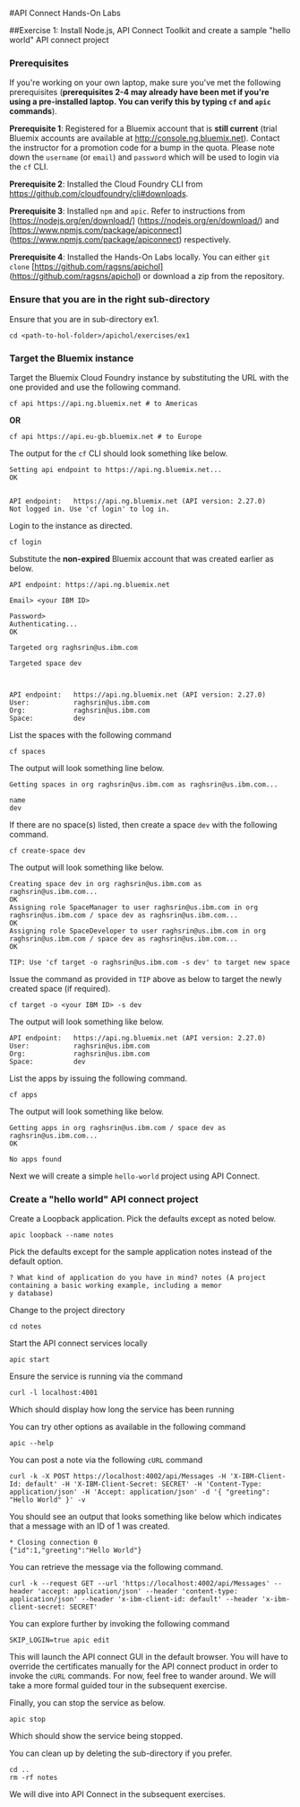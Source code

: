 #API Connect Hands-On Labs

##Exercise 1: Install Node.js, API Connect Toolkit and create a sample "hello world" API connect project

### Prerequisites

If you're working on your own laptop, make sure you've met the following prerequisites (**prerequisites 2-4 may already have been met if you're using a pre-installed laptop. You can verify this by typing `cf` and `apic` commands**).

**Prerequisite 1**: Registered for a Bluemix account that is **still current** (trial Bluemix accounts are available at <http://console.ng.bluemix.net>). Contact the instructor for a promotion code for a bump in the quota. Please note down the `username` (or `email`) and `password` which will be used to login via the `cf` CLI.

**Prerequisite 2**: Installed the Cloud Foundry CLI from <https://github.com/cloudfoundry/cli#downloads>.

**Prerequisite 3**: Installed `npm` and `apic`. Refer to instructions from [https://nodejs.org/en/download/] (https://nodejs.org/en/download/) and [https://www.npmjs.com/package/apiconnect] (https://www.npmjs.com/package/apiconnect) respectively.

**Prerequisite 4**: Installed the Hands-On Labs locally. You can either `git clone` [https://github.com/ragsns/apichol] (https://github.com/ragsns/apichol) or download a zip from the repository.

### Ensure that you are in the right sub-directory

Ensure that you are in sub-directory ex1.

```
cd <path-to-hol-folder>/apichol/exercises/ex1
```

### Target the Bluemix instance

Target the Bluemix Cloud Foundry instance by substituting the URL with the one provided and use the following command. 

```
cf api https://api.ng.bluemix.net # to Americas
```
**OR**

```
cf api https://api.eu-gb.bluemix.net # to Europe
```


The output for the `cf` CLI should look something like below.

```
Setting api endpoint to https://api.ng.bluemix.net...
OK

                   
API endpoint:   https://api.ng.bluemix.net (API version: 2.27.0)   
Not logged in. Use 'cf login' to log in.  
```

Login to the instance as directed.

```
cf login
```

Substitute the **non-expired** Bluemix account that was created earlier as below.

```
API endpoint: https://api.ng.bluemix.net

Email> <your IBM ID>

Password> 
Authenticating...
OK

Targeted org raghsrin@us.ibm.com

Targeted space dev


                   
API endpoint:   https://api.ng.bluemix.net (API version: 2.27.0)   
User:           raghsrin@us.ibm.com   
Org:            raghsrin@us.ibm.com   
Space:          dev
```


List the spaces with the following command

```
cf spaces
```

The output will look something line below.

```
Getting spaces in org raghsrin@us.ibm.com as raghsrin@us.ibm.com...

name   
dev
```

If there are no space(s) listed, then create a space `dev` with the following command.

```
cf create-space dev
```

The output will look something like below.

```
Creating space dev in org raghsrin@us.ibm.com as raghsrin@us.ibm.com...
OK
Assigning role SpaceManager to user raghsrin@us.ibm.com in org raghsrin@us.ibm.com / space dev as raghsrin@us.ibm.com...
OK
Assigning role SpaceDeveloper to user raghsrin@us.ibm.com in org raghsrin@us.ibm.com / space dev as raghsrin@us.ibm.com...
OK

TIP: Use 'cf target -o raghsrin@us.ibm.com -s dev' to target new space
```

Issue the command as provided in `TIP` above as below to target the newly created space (if required).

```
cf target -o <your IBM ID> -s dev
```

The output will look something like below.

```
API endpoint:   https://api.ng.bluemix.net (API version: 2.27.0)   
User:           raghsrin@us.ibm.com   
Org:            raghsrin@us.ibm.com   
Space:          dev  
```

List the apps by issuing the following command.

```
cf apps
```

The output will look something like below.

```
Getting apps in org raghsrin@us.ibm.com / space dev as raghsrin@us.ibm.com...
OK

No apps found
```

Next we will create a simple `hello-world` project using API Connect.

### Create a "hello world" API connect project

Create a Loopback application. Pick the defaults except as noted below.

```
apic loopback --name notes
```

Pick the defaults except for the sample application notes instead of the default option.

```
? What kind of application do you have in mind? notes (A project containing a basic working example, including a memor
y database)
```

Change to the project directory

```
cd notes
```

Start the API connect services locally

```
apic start
```

Ensure the service is running via the command

```
curl -l localhost:4001
```

Which should display how long the service has been running

You can try other options as available in the following command

```
apic --help
```

You can post a note via the following `cURL` command

```
curl -k -X POST https://localhost:4002/api/Messages -H 'X-IBM-Client-Id: default' -H 'X-IBM-Client-Secret: SECRET' -H 'Content-Type: application/json' -H 'Accept: application/json' -d '{ "greeting": "Hello World" }' -v 
```

You should see an output that looks something like below which indicates that a message with an ID of 1 was created.

```
* Closing connection 0
{"id":1,"greeting":"Hello World"}
```

You can retrieve the message via the following command.

```
curl -k --request GET --url 'https://localhost:4002/api/Messages' --header 'accept: application/json' --header 'content-type: application/json' --header 'x-ibm-client-id: default' --header 'x-ibm-client-secret: SECRET'
```

You can explore further by invoking the following command

```
SKIP_LOGIN=true apic edit
```

This will launch the API connect GUI in the default browser. You will have to override the certificates manually for the API connect product in order to invoke the `cURL` commands. For now, feel free to wander around. We will take a more formal guided tour in the subsequent exercise.

Finally, you can stop the service as below.

```
apic stop
```

Which should show the service being stopped.

You can clean up by deleting the sub-directory if you prefer.

```
cd ..
rm -rf notes
```

We will dive into API Connect in the subsequent exercises.
